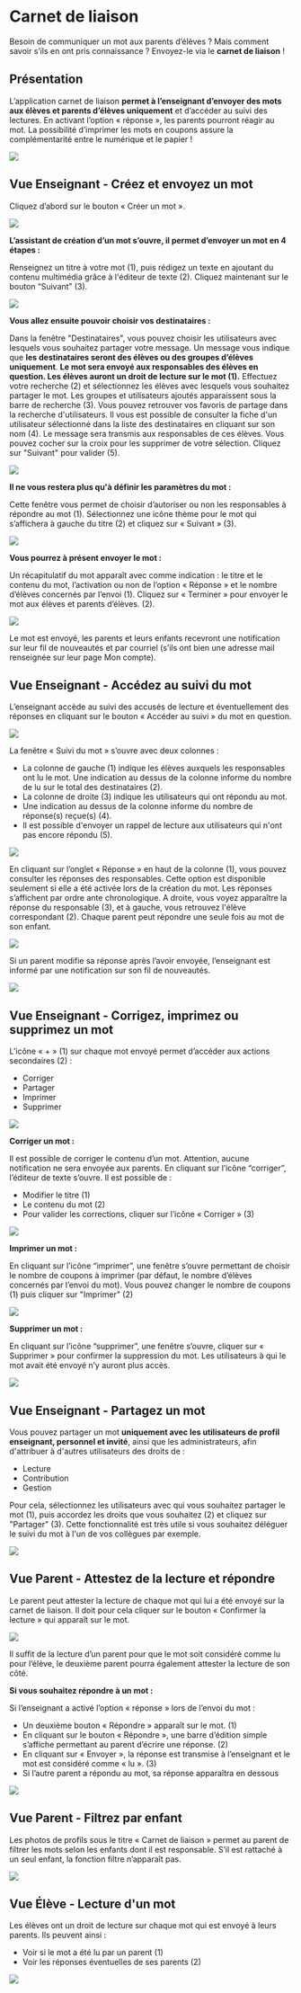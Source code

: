 # Carnet de liaison

Besoin de communiquer un mot aux parents d’élèves ? Mais comment savoir s’ils en ont pris connaissance ? Envoyez-le via le **carnet de liaison** !

## Présentation

L’application carnet de liaison **permet à l’enseignant d’envoyer des mots aux élèves et parents d’élèves uniquement** et d’accéder au suivi des lectures. En activant l’option « réponse », les parents pourront réagir au mot. La possibilité d’imprimer les mots en coupons assure la complémentarité entre le numérique et le papier !

![](.gitbook/assets/image-3%20%281%29.png)

## Vue Enseignant - Créez et envoyez un mot

Cliquez d’abord sur le bouton « Créer un mot ».

![](.gitbook/assets/creer-un-mot-1.png)

**L’assistant de création d’un mot s’ouvre, il permet d’envoyer un mot en 4 étapes :**

Renseignez un titre à votre mot \(1\), puis rédigez un texte en ajoutant du contenu multimédia grâce à l'éditeur de texte \(2\). Cliquez maintenant sur le bouton “Suivant” \(3\).

![](.gitbook/assets/carnet-redaction-2%20%281%29.png)

**Vous allez ensuite pouvoir choisir vos destinataires :**

Dans la fenêtre "Destinataires", vous pouvez choisir les utilisateurs avec lesquels vous souhaitez partager votre message. Un message vous indique que **les destinataires seront des élèves ou des groupes d’élèves uniquement**. **Le mot sera envoyé aux responsables des élèves en question. Les élèves auront un droit de lecture sur le mot \(1\).** Effectuez votre recherche \(2\) et sélectionnez les élèves avec lesquels vous souhaitez partager le mot. Les groupes et utilisateurs ajoutés apparaissent sous la barre de recherche \(3\). Vous pouvez retrouver vos favoris de partage dans la recherche d'utilisateurs. Il vous est possible de consulter la fiche d'un utilisateur sélectionné dans la liste des destinataires en cliquant sur son nom \(4\). Le message sera transmis aux responsables de ces élèves. Vous pouvez cocher sur la croix pour les supprimer de votre sélection. Cliquez sur "Suivant" pour valider \(5\).

![](.gitbook/assets/destinataire-mot-1%20%281%29.png)

**Il ne vous restera plus qu'à définir les paramètres du mot :**

Cette fenêtre vous permet de choisir d’autoriser ou non les responsables à répondre au mot \(1\). Sélectionnez une icône thème pour le mot qui s’affichera à gauche du titre \(2\) et cliquez sur « Suivant » \(3\).

![](.gitbook/assets/2018-08-23_12h19_54-2.png)

**Vous pourrez à présent envoyer le mot :**

Un récapitulatif du mot apparaît avec comme indication : le titre et le contenu du mot, l’activation ou non de l’option « Réponse » et le nombre d’élèves concernés par l’envoi \(1\). Cliquez sur « Terminer » pour envoyer le mot aux élèves et parents d’élèves. \(2\).

![](.gitbook/assets/mot-fin-1%20%281%29.png)

Le mot est envoyé, les parents et leurs enfants recevront une notification sur leur fil de nouveautés et par courriel \(s’ils ont bien une adresse mail renseignée sur leur page Mon compte\).

## Vue Enseignant - Accédez au suivi du mot

L’enseignant accède au suivi des accusés de lecture et éventuellement des réponses en cliquant sur le bouton « Accéder au suivi » du mot en question.

![](.gitbook/assets/2018-08-23_12h23_33-1%20%281%29.png)

La fenêtre « Suivi du mot » s’ouvre avec deux colonnes :

* La colonne de gauche \(1\) indique les élèves auxquels les responsables ont lu le mot. Une indication au dessus de la colonne informe du nombre de lu sur le total des destinataires \(2\).
* La colonne de droite \(3\) indique les utilisateurs qui ont répondu au mot. 
* Une indication au dessus de la colonne informe du nombre de réponse\(s\) reçue\(s\) \(4\).
* Il est possible d'envoyer un rappel de lecture aux utilisateurs qui n'ont pas encore répondu \(5\).

![](.gitbook/assets/suivi-mot-1.png)

En cliquant sur l’onglet « Réponse » en haut de la colonne \(1\), vous pouvez consulter les réponses des responsables. Cette option est disponible seulement si elle a été activée lors de la création du mot. Les réponses s’affichent par ordre ante chronologique. A droite, vous voyez apparaître la réponse du responsable \(3\), et à gauche, vous retrouvez l'élève correspondant \(2\). Chaque parent peut répondre une seule fois au mot de son enfant.

![](.gitbook/assets/2018-08-23_16h21_55-1.png)

Si un parent modifie sa réponse après l’avoir envoyée, l’enseignant est informé par une notification sur son fil de nouveautés.

![](.gitbook/assets/carnet_liaison_9-2%20%281%29.png)

## Vue Enseignant - Corrigez, imprimez ou supprimez un mot

L’icône « + » \(1\) sur chaque mot envoyé permet d’accéder aux actions secondaires \(2\) :

* Corriger
* Partager
* Imprimer
* Supprimer

![](.gitbook/assets/toaster-mot-1.png)

**Corriger un mot :**

Il est possible de corriger le contenu d’un mot. Attention, aucune notification ne sera envoyée aux parents. En cliquant sur l’icône “corriger”, l’éditeur de texte s’ouvre. Il est possible de :

* Modifier le titre \(1\)
* Le contenu du mot \(2\)
* Pour valider les corrections, cliquer sur l’icône « Corriger » \(3\)

![](.gitbook/assets/2018-08-23_16h29_33-1%20%281%29.png)

**Imprimer un mot :**

En cliquant sur l’icône “imprimer”, une fenêtre s’ouvre permettant de choisir le nombre de coupons à imprimer \(par défaut, le nombre d’élèves concernés par l’envoi du mot\). Vous pouvez changer le nombre de coupons \(1\) puis cliquer sur "Imprimer" \(2\)

![](.gitbook/assets/2018-08-23_16h31_05-2.png)

**Supprimer un mot :**

En cliquant sur l’icône “supprimer”, une fenêtre s’ouvre, cliquer sur « Supprimer » pour confirmer la suppression du mot. Les utilisateurs à qui le mot avait été envoyé n’y auront plus accès.

![](.gitbook/assets/2018-08-23_16h32_17-2%20%281%29.png)

## Vue Enseignant - Partagez un mot

Vous pouvez partager un mot **uniquement avec les utilisateurs de profil enseignant, personnel et invité**, ainsi que les administrateurs, afin d'attribuer à d'autres utilisateurs des droits de :

* Lecture
* Contribution
* Gestion

Pour cela, sélectionnez les utilisateurs avec qui vous souhaitez partager le mot \(1\), puis accordez les droits que vous souhaitez \(2\) et cliquez sur "Partager" \(3\). Cette fonctionnalité est très utile si vous souhaitez déléguer le suivi du mot à l'un de vos collègues par exemple.

![](.gitbook/assets/partager-mot-2.png)

## Vue Parent - Attestez de la lecture et répondre

Le parent peut attester la lecture de chaque mot qui lui a été envoyé sur la carnet de liaison. Il doit pour cela cliquer sur le bouton « Confirmer la lecture » qui apparaît sur le mot.

![](.gitbook/assets/2018-08-23_16h48_32-1.png)

Il suffit de la lecture d’un parent pour que le mot soit considéré comme lu pour l’élève, le deuxième parent pourra également attester la lecture de son côté.

**Si vous souhaitez répondre à un mot :**

Si l’enseignant a activé l’option « réponse » lors de l’envoi du mot :

* Un deuxième bouton « Répondre » apparaît sur le mot. \(1\)
* En cliquant sur le bouton « Répondre », une barre d’édition simple s’affiche permettant au parent d’écrire une réponse. \(2\)
* En cliquant sur « Envoyer », la réponse est transmise à l’enseignant et le mot est considéré comme « lu ». \(3\)
* Si l’autre parent a répondu au mot, sa réponse apparaîtra en dessous

![](.gitbook/assets/2018-08-23_16h51_19-1.png)

## Vue Parent - Filtrez par enfant

Les photos de profils sous le titre « Carnet de liaison » permet au parent de filtrer les mots selon les enfants dont il est responsable. S’il est rattaché à un seul enfant, la fonction filtre n’apparaît pas.

![](.gitbook/assets/2018-08-23_16h53_00-1%20%281%29.png)

## Vue Élève - Lecture d'un mot

Les élèves ont un droit de lecture sur chaque mot qui est envoyé à leurs parents. Ils peuvent ainsi :

* Voir si le mot a été lu par un parent \(1\)
* Voir les réponses éventuelles de ses parents \(2\)

![](.gitbook/assets/2018-08-23_17h06_39-1.png)

